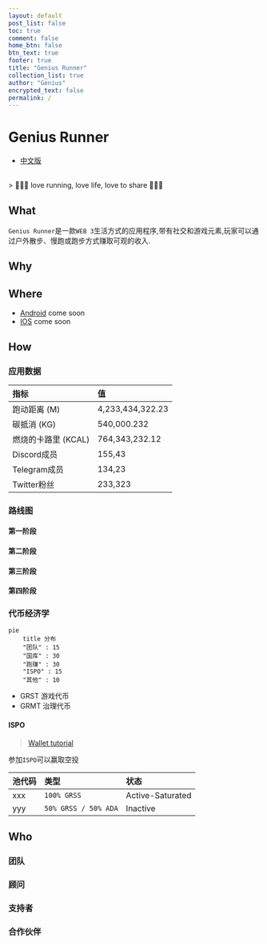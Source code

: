 ```yaml
---
layout: default
post_list: false
toc: true
comment: false
home_btn: false
btn_text: true
footer: true
title: "Genius Runner"
collection_list: true
author: "Genius"
encrypted_text: false
permalink: /
---
```


# Genius Runner

* [中文版](index-cn)

<br>
> 🏃‍♀️🏃 love running, love life, love to share 🏃‍♀️🏃

<!-- <div class="running" style="height:2px;width:2px">
    <div class="outer">
        <div class="body">
            <div class="arm behind"></div>
            <div class="arm front"></div>
            <div class="leg behind"></div>
            <div class="leg front"></div>
        </div>
    </div>
</div> -->

## What

`Genius Runner`是一款`WEB 3`生活方式的应用程序,带有社交和游戏元素,玩家可以通过户外散步、慢跑或跑步方式赚取可观的收入.

## Why


## Where

* [Android](www.google.com) come soon
* [IOS](www.google.com) come soon

## How
### 应用数据

| 指标         | 值|
| :----------- | :-------- |
| 跑动距离 (M) | 4,233,434,322.23 |
| 碳抵消 (KG) | 540,000.232 |
| 燃烧的卡路里 (KCAL) | 764,343,232.12 |
| Discord成员 | 155,43  |
| Telegram成员 | 134,23 |
| Twitter粉丝 | 233,323|

### 路线图

#### 第一阶段


#### 第二阶段

#### 第三阶段

#### 第四阶段

### 代币经济学

```mermaid
pie
    title 分布
    "团队" : 15
    "国库" : 30
    "跑赚" : 30
    "ISPO" : 15
    "其他" : 10
```

* GRST 游戏代币
* GRMT 治理代币

#### ISPO

> [Wallet tutorial](wallet)

参加`ISPO`可以赢取空投

| 池代码  | 类型|  状态 |
| :----------- | :-------- | :-------- |
| xxx | `100% GRSS` | Active-Saturated |
| yyy | `50% GRSS / 50% ADA` | Inactive |

## Who

### 团队

### 顾问

### 支持者

### 合作伙伴

